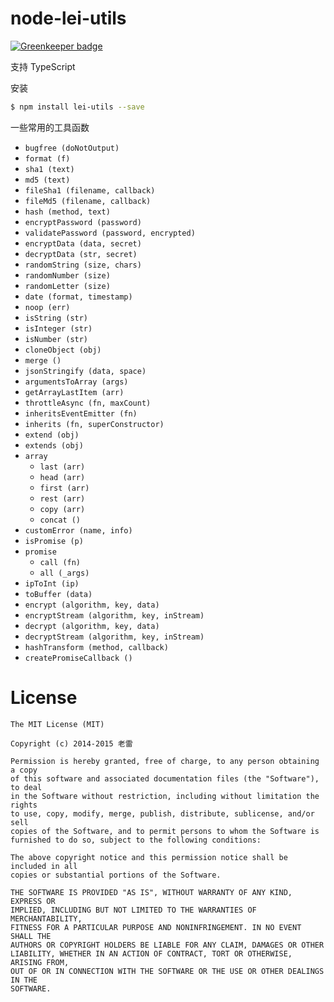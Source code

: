 # node-lei-utils

[![Greenkeeper badge](https://badges.greenkeeper.io/leizongmin/node-lei-utils.svg)](https://greenkeeper.io/)

支持 TypeScript

安装

```bash
$ npm install lei-utils --save
```


一些常用的工具函数

+ `bugfree (doNotOutput)`
+ `format (f)`
+ `sha1 (text)`
+ `md5 (text)`
+ `fileSha1 (filename, callback)`
+ `fileMd5 (filename, callback)`
+ `hash (method, text)`
+ `encryptPassword (password)`
+ `validatePassword (password, encrypted)`
+ `encryptData (data, secret)`
+ `decryptData (str, secret)`
+ `randomString (size, chars)`
+ `randomNumber (size)`
+ `randomLetter (size)`
+ `date (format, timestamp)`
+ `noop (err)`
+ `isString (str)`
+ `isInteger (str)`
+ `isNumber (str)`
+ `cloneObject (obj)`
+ `merge ()`
+ `jsonStringify (data, space)`
+ `argumentsToArray (args)`
+ `getArrayLastItem (arr)`
+ `throttleAsync (fn, maxCount)`
+ `inheritsEventEmitter (fn)`
+ `inherits (fn, superConstructor)`
+ `extend (obj)`
+ `extends (obj)`
+ `array`
  + `last (arr)`
  + `head (arr)`
  + `first (arr)`
  + `rest (arr)`
  + `copy (arr)`
  + `concat ()`
+ `customError (name, info)`
+ `isPromise (p)`
+ `promise`
  + `call (fn)`
  + `all (_args)`
+ `ipToInt (ip)`
+ `toBuffer (data)`
+ `encrypt (algorithm, key, data)`
+ `encryptStream (algorithm, key, inStream)`
+ `decrypt (algorithm, key, data)`
+ `decryptStream (algorithm, key, inStream)`
+ `hashTransform (method, callback)`
+ `createPromiseCallback ()`



# License

```
The MIT License (MIT)

Copyright (c) 2014-2015 老雷

Permission is hereby granted, free of charge, to any person obtaining a copy
of this software and associated documentation files (the "Software"), to deal
in the Software without restriction, including without limitation the rights
to use, copy, modify, merge, publish, distribute, sublicense, and/or sell
copies of the Software, and to permit persons to whom the Software is
furnished to do so, subject to the following conditions:

The above copyright notice and this permission notice shall be included in all
copies or substantial portions of the Software.

THE SOFTWARE IS PROVIDED "AS IS", WITHOUT WARRANTY OF ANY KIND, EXPRESS OR
IMPLIED, INCLUDING BUT NOT LIMITED TO THE WARRANTIES OF MERCHANTABILITY,
FITNESS FOR A PARTICULAR PURPOSE AND NONINFRINGEMENT. IN NO EVENT SHALL THE
AUTHORS OR COPYRIGHT HOLDERS BE LIABLE FOR ANY CLAIM, DAMAGES OR OTHER
LIABILITY, WHETHER IN AN ACTION OF CONTRACT, TORT OR OTHERWISE, ARISING FROM,
OUT OF OR IN CONNECTION WITH THE SOFTWARE OR THE USE OR OTHER DEALINGS IN THE
SOFTWARE.
```
